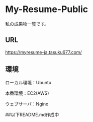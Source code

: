 # My-Resume-Public
私の成果物一覧です。
## URL
https://myresume-ja.tasuku677.com/

## 環境
ローカル環境：Ubuntu

本番環境：EC2(AWS)

ウェブサーバ：Nginx

##以下README.md作成中
